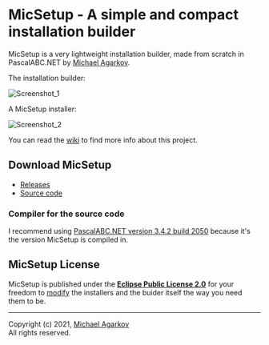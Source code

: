 # MicSetup - A simple and compact installation builder

MicSetup is a very lightweight installation builder, made from scratch in PascalABC.NET by [Michael Agarkov](https://github.com/MichaelAgarkov).

The installation builder:

![Screenshot_1](https://user-images.githubusercontent.com/81249219/120381561-4430f000-c32b-11eb-8168-fdcda57f6fa4.png)

A MicSetup installer:

![Screenshot_2](https://user-images.githubusercontent.com/81249219/126207884-c3316555-4ff9-4034-957e-0a7defaffd39.png)

You can read the [wiki](https://github.com/MichaelAgarkov/MicSetup/wiki) to find more info about this project.

## Download MicSetup

- [Releases](https://github.com/MichaelAgarkov/MicSetup/releases)
- [Source code](https://github.com/MichaelAgarkov/MicSetup)

### Compiler for the source code
I recommend using [PascalABC.NET version 3.4.2 build 2050](https://archive.org/download/pascalabc.net/PascalABCNETWithDotNetSetup.exe) because it's the version MicSetup is compiled in.

## MicSetup License
MicSetup is published under the [**Eclipse Public License 2.0**](https://github.com/MichaelAgarkov/MicSetup/blob/main/License.txt) for your freedom to [modify](https://github.com/MichaelAgarkov/MicSetup/wiki/Modifying) the installers and the buider itself the way you need them to be.

---
Copyright (c) 2021, [Michael Agarkov](https://github.com/MichaelAgarkov)
<br>
All rights reserved.
